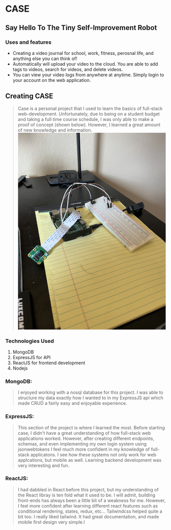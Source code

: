 # CASE

## Say Hello To The Tiny Self-Improvement Robot

### Uses and features

- Creating a video journal for school, work, fitness, perosnal life, and anything else you can think of!
- Automatically will upload your video to the cloud. You are able to add tags to videos, search for videos, and delete videos.
- You can view your video logs from anywhere at anytime. Simply login to your account on the web application.

## Creating CASE

> Case is a personal project that I used to learn the basics of full-stack web-development. Unfortunately, due to being on a student budget and taking a full time course schedule, I was only able to make a proof of concept (shown below). However, I learned a great amount of new knowledge and information.
> ![Alt text](images/Case.jpg)

### Technologies Used

1. MongoDB
2. ExpressJS for API
3. ReactJS for frontend development
4. Nodejs

### MongoDB:

> I enjoyed working with a nosql database for this project. I was able to structure my data exactly how I wanted to in my ExpressJS api which made CRUD a fairly easy and enjoyable experience.

### ExpressJS:

> This section of the project is where I learned the most. Before starting case, I didn't have a great understanding of how full-stack web applications worked. However, after creating different endpoints, schemas, and even implementing my own login system using jsonwebtokens I feel much more confident in my knowledge of full-stack applicatons. I see how these systems not only work for web applcations, but mobile as well. Learning backend development was very interesting and fun.

### ReactJS:

> I had dabbled in React before this project, but my understanding of the React libray is ten fold what it used to be. I will admit, building front-ends has always been a little bit of a weakness for me. However, I feel more confident after learning different react features such as conditional rendering, states, redux, etc... Tailwindcss helped quite a bit too. I really liked tailwind. It had great documentation, and made mobile first design very simple.l
